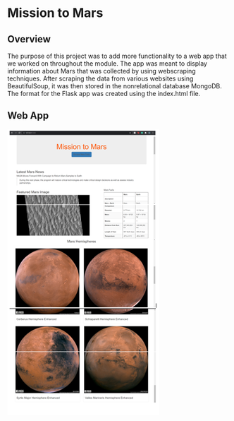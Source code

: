 # Mission to Mars

## Overview
The purpose of this project was to add more functionality to a web app that we worked on throughout the module. The app was meant to display information about Mars that was collected by using webscraping techniques. After scraping the data from various websites using BeautifulSoup, it was then stored in the nonrelational database MongoDB. The format for the Flask app was created using the index.html file. 

## Web App
![Web App](https://github.com/naomishields/Mission-to-Mars/blob/main/app_screenshot.png)
